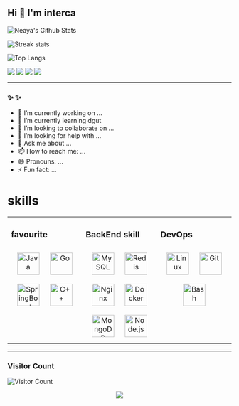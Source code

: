 ## Hi 👋 I'm interca  

![Neaya's Github Stats](https://github-readme-stats.vercel.app/api?username=interca&show_icons=true&theme=tokyonight&count_private=true&hide_border=true)


<!-- 
[![Top Langs](https://github-readme-stats.vercel.app/api/top-langs/?username=interca&layout=compact&theme=dark)](https://github.com/JimouChen/github-readme-stats) -->

![Streak stats](https://github-readme-streak-stats.herokuapp.com/?user=interca&show_icons=true&theme=tokyonight)

![Top Langs](https://github-readme-stats.vercel.app/api/top-langs/?username=interca&hide_border=true&layout=compact&theme=radical&langs_count=5)


![](https://img.shields.io/badge/Go-v1.17-blue?style=for-the-badge&logo=go&logoColor=white)
![](https://img.shields.io/badge/C++-dark?style=for-the-badge&logo=cplusplus&logoColor=dark)
![](https://img.shields.io/badge/Docker-009acd?style=for-the-badge&logo=docker&logoColor=dark)
![](https://img.shields.io/badge/Java-009acd?style=for-the-badge&logo=java&logoColor=blue)

-- --


### ✨ ✨ 


- 🔭 I’m currently working on ...
- 🌱 I’m currently learning dgut
- 👯 I’m looking to collaborate on ...
- 🤔 I’m looking for help with ...
- 💬 Ask me about ...
- 📫 How to reach me: ...
- 😄 Pronouns: ...
- ⚡ Fun fact: ...

# skills 
<table><tr><td valign="top" width="33%">

### favourite  
<div align="center">  
<img style="margin: 10px" src="https://profilinator.rishav.dev/skills-assets/java-original-wordmark.svg" alt="Java" height="50" />
<img style="margin: 10px" src="https://profilinator.rishav.dev/skills-assets/go-original.svg" alt="Go" height="50" />
<img style="margin: 10px" src="https://profilinator.rishav.dev/skills-assets/springio-icon.svg" alt="SpringBoot" height="50" />
<a href="https://www.cplusplus.com/" target="_blank"><img style="margin: 10px" src="https://profilinator.rishav.dev/skills-assets/cplusplus-original.svg" alt="C++" height="50" /></a>  
</div>


</td><td valign="top" width="33%">



### BackEnd skill 
<div align="center"> 
<img style="margin: 10px" src="https://profilinator.rishav.dev/skills-assets/mysql-original-wordmark.svg" alt="MySQL" height="50" />  
<img style="margin: 10px" src="https://profilinator.rishav.dev/skills-assets/redis-original-wordmark.svg" alt="Redis" height="50" /> 
<img style="margin: 10px" src="https://profilinator.rishav.dev/skills-assets/nginx-original.svg" alt="Nginx" height="50" />
<img style="margin: 10px" src="https://profilinator.rishav.dev/skills-assets/docker-original-wordmark.svg" alt="Docker" height="50" />
<a href="https://www.mongodb.com/" target="_blank"><img style="margin: 10px" src="https://profilinator.rishav.dev/skills-assets/mongodb-original-wordmark.svg" alt="MongoDB" height="50" /></a> 
<a href="https://nodejs.org/" target="_blank"><img style="margin: 10px" src="https://profilinator.rishav.dev/skills-assets/nodejs-original-wordmark.svg" alt="Node.js" height="50" /></a> 
</div>
</td><td valign="top" width="33%">

### DevOps
<div align="center">   
<a href="https://www.linux.org/" target="_blank"><img style="margin: 10px" src="https://profilinator.rishav.dev/skills-assets/linux-original.svg" alt="Linux" height="50" /></a>  
<a href="https://github.com/" target="_blank"><img style="margin: 10px" src="https://profilinator.rishav.dev/skills-assets/git-scm-icon.svg" alt="Git" height="50" /></a>  
<a href="https://www.gnu.org/software/bash/" target="_blank"><img style="margin: 10px" src="https://profilinator.rishav.dev/skills-assets/gnu_bash-icon.svg" alt="Bash" height="50" /></a>  
</div>

</td></tr></table>  

-- --
### Visitor Count


![Visitor Count](https://profile-counter.glitch.me/interca/count.svg)
<div align="center">
<img src="https://komarev.com/ghpvc/?username=interca&&style=flat-square" align="center" />
</div> 
